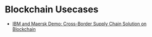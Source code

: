 # Blockchain Usecases

* [IBM and Maersk Demo: Cross-Border Supply Chain Solution on Blockchain](https://youtu.be/tdhpYQCWnCw)
